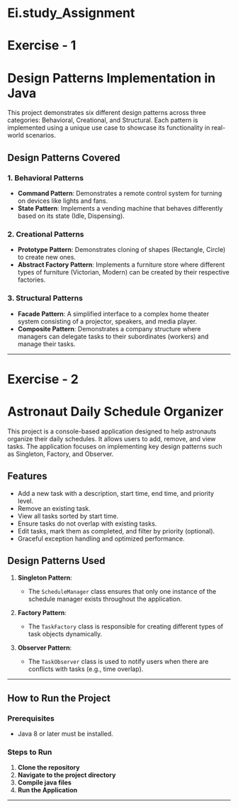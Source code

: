 # Ei.study_Assignment
# Exercise - 1
# Design Patterns Implementation in Java

This project demonstrates six different design patterns across three categories: Behavioral, Creational, and Structural. Each pattern is implemented using a unique use case to showcase its functionality in real-world scenarios.

## Design Patterns Covered

### 1. **Behavioral Patterns**
- **Command Pattern**: Demonstrates a remote control system for turning on devices like lights and fans.
- **State Pattern**: Implements a vending machine that behaves differently based on its state (Idle, Dispensing).

### 2. **Creational Patterns**
- **Prototype Pattern**: Demonstrates cloning of shapes (Rectangle, Circle) to create new ones.
- **Abstract Factory Pattern**: Implements a furniture store where different types of furniture (Victorian, Modern) can be created by their respective factories.

### 3. **Structural Patterns**
- **Facade Pattern**: A simplified interface to a complex home theater system consisting of a projector, speakers, and media player.
- **Composite Pattern**: Demonstrates a company structure where managers can delegate tasks to their subordinates (workers) and manage their tasks.

---

# Exercise - 2

# Astronaut Daily Schedule Organizer

This project is a console-based application designed to help astronauts organize their daily schedules. It allows users to add, remove, and view tasks. The application focuses on implementing key design patterns such as Singleton, Factory, and Observer.

## Features

- Add a new task with a description, start time, end time, and priority level.
- Remove an existing task.
- View all tasks sorted by start time.
- Ensure tasks do not overlap with existing tasks.
- Edit tasks, mark them as completed, and filter by priority (optional).
- Graceful exception handling and optimized performance.

## Design Patterns Used

1. **Singleton Pattern**: 
   - The `ScheduleManager` class ensures that only one instance of the schedule manager exists throughout the application.

2. **Factory Pattern**: 
   - The `TaskFactory` class is responsible for creating different types of task objects dynamically.

3. **Observer Pattern**: 
   - The `TaskObserver` class is used to notify users when there are conflicts with tasks (e.g., time overlap).

---

## How to Run the Project

### Prerequisites

- Java 8 or later must be installed.

### Steps to Run

1. **Clone the repository**
2. **Navigate to the project directory**
3. **Compile java files**
4. **Run the Application**

---

